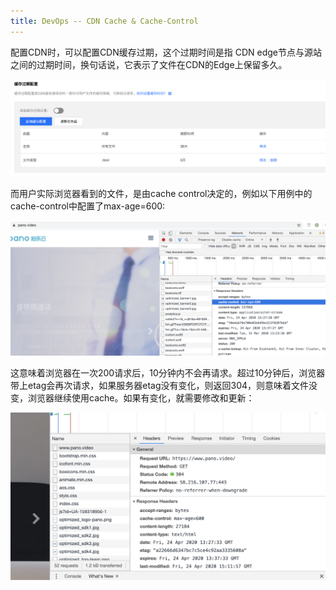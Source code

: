 ```yaml
---
title: DevOps -- CDN Cache & Cache-Control
---
```




配置CDN时，可以配置CDN缓存过期，这个过期时间是指 CDN edge节点与源站之间的过期时间，换句话说，它表示了文件在CDN的Edge上保留多久。

![image-20200423214814521](https://raw.githubusercontent.com/LipingMao/LipingMao.github.io/master/_posts/picture/image-20200423214814521.png)



而用户实际浏览器看到的文件，是由cache control决定的，例如以下用例中的cache-control中配置了max-age=600:

![image-20200424212753081](https://raw.githubusercontent.com/LipingMao/LipingMao.github.io/master/_posts/picture/image-20200424212753081.png)



这意味着浏览器在一次200请求后，10分钟内不会再请求。超过10分钟后，浏览器带上etag会再次请求，如果服务器etag没有变化，则返回304，则意味着文件没变，浏览器继续使用cache。如果有变化，就需要修改和更新：

![image-20200424212936756](https://raw.githubusercontent.com/LipingMao/LipingMao.github.io/master/_posts/picture/image-20200424212936756.png)



